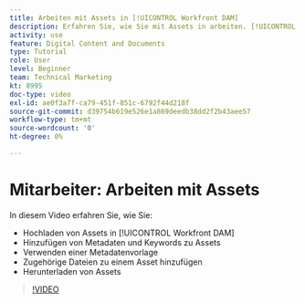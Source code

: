 ```yaml
---
title: Arbeiten mit Assets in [!UICONTROL Workfront DAM]
description: Erfahren Sie, wie Sie mit Assets in arbeiten. [!UICONTROL Workfront DAM].
activity: use
feature: Digital Content and Documents
type: Tutorial
role: User
level: Beginner
team: Technical Marketing
kt: 8995
doc-type: video
exl-id: ae0f3a7f-ca79-451f-851c-6792f44d218f
source-git-commit: d39754b619e526e1a869deedb38dd2f2b43aee57
workflow-type: tm+mt
source-wordcount: '0'
ht-degree: 0%

---
```


# Mitarbeiter: Arbeiten mit Assets

In diesem Video erfahren Sie, wie Sie:

* Hochladen von Assets in [!UICONTROL Workfront DAM]
* Hinzufügen von Metadaten und Keywords zu Assets
* Verwenden einer Metadatenvorlage
* Zugehörige Dateien zu einem Asset hinzufügen
* Herunterladen von Assets

>[!VIDEO](https://video.tv.adobe.com/v/335255/?quality=12)
